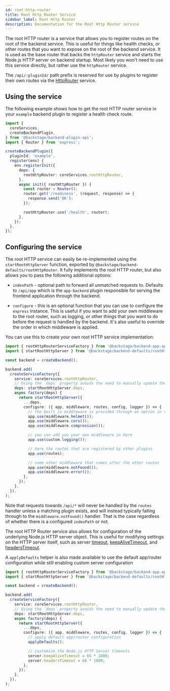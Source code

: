 ```yaml
---
id: root-http-router
title: Root Http Router Service
sidebar_label: Root Http Router
description: Documentation for the Root Http Router service
---
```


The root HTTP router is a service that allows you to register routes on the root of the backend service. This is useful for things like health checks, or other routes that you want to expose on the root of the backend service. It is used as the base router that backs the `httpRouter` service and starts the Node.js HTTP server on backend startup. Most likely you won't need to use this service directly, but rather use the `httpRouter` service.

The `/api/:pluginId/` path prefix is reserved for use by plugins to register their own routes via the [HttpRouter](./http-router.md) service.

## Using the service

The following example shows how to get the root HTTP router service in your `example` backend plugin to register a health check route.

```ts
import {
  coreServices,
  createBackendPlugin,
} from '@backstage/backend-plugin-api';
import { Router } from 'express';

createBackendPlugin({
  pluginId: 'example',
  register(env) {
    env.registerInit({
      deps: {
        rootHttpRouter: coreServices.rootHttpRouter,
      },
      async init({ rootHttpRouter }) {
        const router = Router();
        router.get('/readiness', (request, response) => {
          response.send('OK');
        });

        rootHttpRouter.use('/health', router);
      },
    });
  },
});
```

## Configuring the service

The root HTTP service can easily be re-implemented using the `startRootHttpServer` function, exported by `@backstage/backend-defaults/rootHttpRouter`. It fully implements the root HTTP router, but also allows you to pass the following additional options:

- `indexPath` - optional path to forward all unmatched requests to. Defaults to `/api/app` which is the `app-backend` plugin responsible for serving the frontend application through the backend.

- `configure` - this is an optional function that you can use to configure the `express` instance. This is useful if you want to add your own middleware to the root router, such as logging, or other things that you want to do before the request is handled by the backend. It's also useful to override the order in which middleware is applied.

You can use this to create your own root HTTP service implementation:

```ts
import { rootHttpRouterServiceFactory } from '@backstage/backend-app-api';
import { startRootHttpServer } from '@backstage/backend-defaults/rootHttpRouter';

const backend = createBackend();

backend.add(
  createServiceFactory({
    service: coreServices.rootHttpRouter,
    // Using the `deps` property avoids the need to manually update the list of dependencies if they change
    deps: startRootHttpServer.deps,
    async factory(deps) {
      return startRootHttpServer({
        ...deps,
        configure: ({ app, middleware, routes, config, logger }) => {
          // the built in middleware is provided through an option in the configure function
          app.use(middleware.helmet());
          app.use(middleware.cors());
          app.use(middleware.compression());

          // you can add you your own middleware in here
          app.use(custom.logging());

          // here the routes that are registered by other plugins
          app.use(routes);

          // some other middleware that comes after the other routes
          app.use(middleware.notFound());
          app.use(middleware.error());
        },
      });
    },
  }),
);
```

Note that requests towards `/api/*` will never be handled by the `routes` handler unless a matching plugin exists, and will instead typically falling through to the `middleware.notFound()` handler. That is the case regardless of whether there is a configured `indexPath` or not.

The root HTTP Router service also allows for configuration of the underlying Node.js HTTP server object. This is useful for modifying settings on the HTTP server itself, such as server [timeout](https://nodejs.org/api/http.html#servertimeout), [keepAliveTimeout](https://nodejs.org/api/http.html#serverkeepalivetimeout), and [headersTimeout](https://nodejs.org/api/http.html#serverheaderstimeout).

A `applyDefaults` helper is also made available to use the default app/router configuration while still enabling custom server configuration

```ts
import { rootHttpRouterServiceFactory } from '@backstage/backend-app-api';
import { startRootHttpServer } from '@backstage/backend-defaults/rootHttpRouter';

const backend = createBackend();

backend.add(
  createServiceFactory({
    service: coreServices.rootHttpRouter,
    // Using the `deps` property avoids the need to manually update the list of dependencies if they change
    deps: startRootHttpServer.deps,
    async factory(deps) {
      return startRootHttpServer({
        ...deps,
        configure: ({ app, middleware, routes, config, logger }) => {
          // apply default app/router configuration
          applyDefaults();

          // customize the Node.js HTTP Server timeouts
          server.keepAliveTimeout = 65 * 1000;
          server.headersTimeout = 66 * 1000;
        },
      });
    },
  }),
);
```
